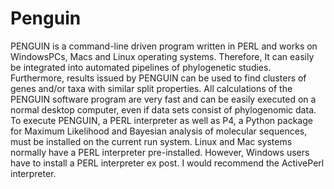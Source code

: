 # Penguin
PENGUIN is a command-line driven program written in PERL and works on WindowsPCs, Macs and
Linux operating systems. Therefore, It can easily be integrated into automated pipelines of phylogenetic
studies. Furthermore, results issued by PENGUIN can be used to find clusters of genes and/or taxa
with similar split properties. All calculations of the PENGUIN software program are very fast and can be
easily executed on a normal desktop computer, even if data sets consist of phylogenomic data.
To execute PENGUIN, a PERL interpreter as well as P4, a Python package for Maximum Likelihood and
Bayesian analysis of molecular sequences, must be installed on the current run system.
Linux and Mac systems normally have a PERL interpreter pre-installed. However, Windows users have
to install a PERL interpreter ex post. I would recommend the ActivePerl interpreter.
